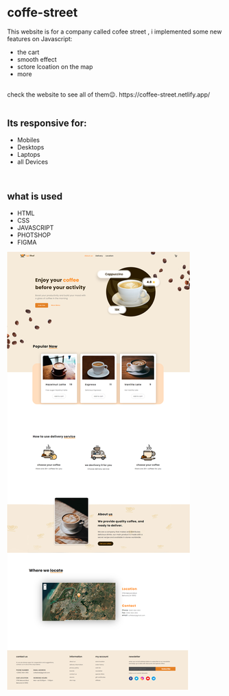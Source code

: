 # coffe-street
This website is for a company called cofee street , i implemented some new features on Javascript: </br> 
<ul> <li> the cart</li> <li> smooth effect</li> <li> sctore lcoation on the map </li> <li>more</li>  </ul>
</br> check the website to see all of them😉. https://coffee-street.netlify.app/</br>
</br>
<h2> Its responsive for:</strong></h2>
<ul> <li> Mobiles</li> <li> Desktops</li> <li> Laptops</li> <li>all Devices</li> </ul>
 </br>
<h2> what is used</h2>
<ul> <li> HTML</li> <li> CSS</li> <li> JAVASCRIPT</li> <li> PHOTSHOP</li>  <li> FIGMA</li>  </ul>

![Screenshot](coffee-street.png)

